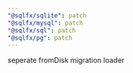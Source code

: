 ```yaml
---
"@sqlfx/sqlite": patch
"@sqlfx/mysql": patch
"@sqlfx/sql": patch
"@sqlfx/pg": patch
---
```


seperate fromDisk migration loader

